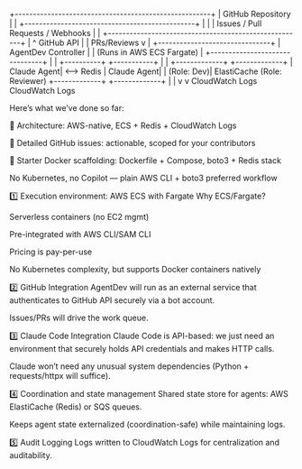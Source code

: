 +------------------------------------------------------+
|                    GitHub Repository                 |
|  +-----------------------------------------------+   |
|  | Issues / Pull Requests / Webhooks            |   |
+------------------------------------------------------+
                  |             ^
      GitHub API  |             |  PRs/Reviews
                  v             |
     +-------------------------------+
     |     AgentDev Controller       |
     |  (Runs in AWS ECS Fargate)    |
     +-------------------------------+
                   |  |
        +----------+  +-----------+
        |                         |
+-------------+            +-------------+
| Claude Agent| <--> Redis | Claude Agent|
|  (Role: Dev)|   ElastiCache  (Role: Reviewer)
+-------------+            +-------------+
        |                         |
        v                         v
   CloudWatch Logs         CloudWatch Logs

Here’s what we’ve done so far:

📐 Architecture: AWS-native, ECS + Redis + CloudWatch Logs

📝 Detailed GitHub issues: actionable, scoped for your contributors

🐳 Starter Docker scaffolding: Dockerfile + Compose, boto3 + Redis stack

No Kubernetes, no Copilot — plain AWS CLI + boto3 preferred workflow

1️⃣ Execution environment: AWS ECS with Fargate
Why ECS/Fargate?

Serverless containers (no EC2 mgmt)

Pre-integrated with AWS CLI/SAM CLI

Pricing is pay-per-use

No Kubernetes complexity, but supports Docker containers natively

2️⃣ GitHub Integration
AgentDev will run as an external service that authenticates to GitHub API securely via a bot account.

Issues/PRs will drive the work queue.

3️⃣ Claude Code Integration
Claude Code is API-based: we just need an environment that securely holds API credentials and makes HTTP calls.

Claude won’t need any unusual system dependencies (Python + requests/httpx will suffice).

4️⃣ Coordination and state management
Shared state store for agents: AWS ElastiCache (Redis) or SQS queues.

Keeps agent state externalized (coordination-safe) while maintaining logs.

5️⃣ Audit Logging
Logs written to CloudWatch Logs for centralization and auditability.
